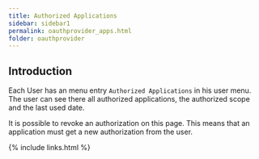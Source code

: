 ```yaml
---
title: Authorized Applications
sidebar: sidebar1
permalink: oauthprovider_apps.html
folder: oauthprovider
---
```


## Introduction

Each User has an menu entry `Authorized Applications` in his user menu. The user can see there all authorized applications, the authorized scope and the last used date.

It is possible to revoke an authorization on this page. This means that an application must get a new authorization from the user.


{% include links.html %}

